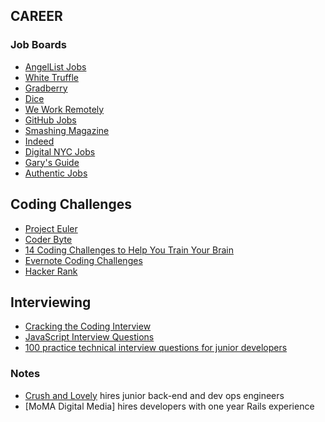 
## CAREER

### Job Boards
+   [AngelList Jobs](https://angel.co/jobs)
+   [White Truffle](https://www.whitetruffle.com/c/inbox#open)
+   [Gradberry](https://gradberry.com/)
+   [Dice](http://www.dice.com/)
+   [We Work Remotely](https://weworkremotely.com/)
+   [GitHub Jobs](https://jobs.github.com/)
+   [Smashing Magazine](http://jobs.smashingmagazine.com/)
+   [Indeed](http://www.indeed.com/)
+   [Digital NYC Jobs](http://www.digital.nyc/jobs)
+   [Gary's Guide](http://www.garysguide.com/jobs)
+   [Authentic Jobs](https://authenticjobs.com/)

## Coding Challenges
+   [Project Euler](http://projecteuler.net/problems)
+   [Coder Byte](http://coderbyte.com/)
+   [14 Coding Challenges to Help You Train Your Brain](http://codecondo.com/coding-challenges/)
+   [Evernote Coding Challenges](https://evernote.com/careers/challenge.php)
+   [Hacker Rank](https://www.hackerrank.com/)

## Interviewing
+   [Cracking the Coding Interview](http://www.mktechnicalclasses.com/Notes/Cracking%20the%20Coding%20Interview,%204%20Edition%20-%20150%20Programming%20Interview%20Questions%20and%20Solutions.pdf)
+   [JavaScript Interview Questions](http://career.guru99.com/top-85-javascript-interview-questions/)
+   [100 practice technical interview questions for junior developers](https://gist.github.com/robertjwhitney/bc68fa071606ba6fd3b8)

### Notes
+   [Crush and Lovely](http://crushlovely.com/team/) hires junior back-end and dev ops engineers
+   [MoMA Digital Media] hires developers with one year Rails experience

